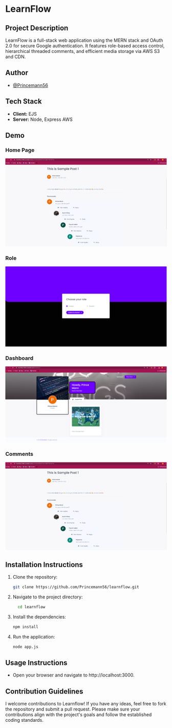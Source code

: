# LearnFlow

## Project Description
LearnFlow is a full-stack web application using the MERN stack and OAuth 2.0 for secure Google authentication. It features role-based access control, hierarchical threaded comments, and efficient media storage via AWS S3 and CDN.

## Author
- [@Princemann56](https://github.com/Princemann56)

## Tech Stack
- **Client:** EJS
- **Server:** Node, Express AWS


## Demo
### Home Page
![Home Page](./public/img/imgrun/Screenshot%202024-06-29%20185301.png)

### Role
![Role](./public/img/imgrun/Screenshot%202024-06-29%20183859.png)

### Dashboard
![Dashboard](./public/img/imgrun/Screenshot%202024-06-29%20190721.png)


### Comments
![Comments](./public/img/imgrun/Screenshot%202024-06-29%20185301.png)


## Installation Instructions
1. Clone the repository:
   ```bash
   git clone https://github.com/Princemann56/learnflow.git

2. Navigate to the project directory:
   ```bash
     cd learnflow
3. Install the dependencies:
   ```bash
   npm install
4. Run the application:
   ```bash
   node app.js

## Usage Instructions
- Open your browser and navigate to http://localhost:3000.

## Contribution Guidelines
I welcome contributions to Learnflow! If you have any ideas, feel free to fork the repository and submit a pull request. Please make sure your contributions align with the project's goals and follow the established coding standards.


